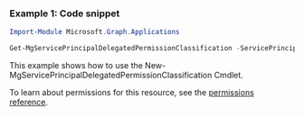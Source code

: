 ### Example 1: Code snippet

```powershellImport-Module Microsoft.Graph.Applications

Get-MgServicePrincipalDelegatedPermissionClassification -ServicePrincipalId $servicePrincipalId
```
This example shows how to use the New-MgServicePrincipalDelegatedPermissionClassification Cmdlet.
To learn about permissions for this resource, see the [permissions reference](/graph/permissions-reference).

